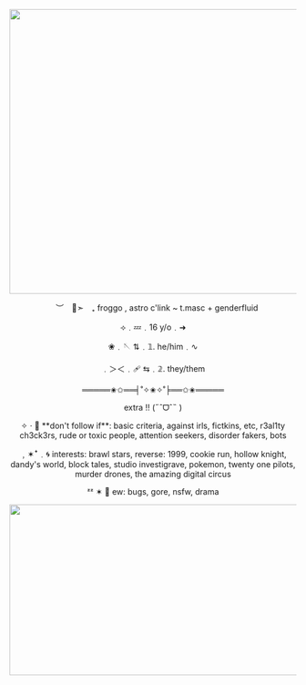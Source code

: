 <p align="center"> 
  <img width="550" height="500" src="https://i.pinimg.com/736x/0c/a5/3f/0ca53f7cc03f97eef6a61a9e5db50546.jpg">
</p>

<p align="center"> 
 ︶ 💙➣ ₊ froggo , astro c'link ~ t.masc + genderfluid </p>

<p align="center">
⟢﹒💤﹒16 y/o﹒➜ </p>

<p align="center">
❀﹒🪡 ⇅﹒𝟙. he/him﹒∿ </p>

<p align="center">
﹒＞＜﹒🩹 ⇆﹒𝟚. they/them </p>

<p align="center">
═════✬✩══╡˚✧✬✧˚╞══✩✬═════ </p>

<p align="center">
extra !! (˶ˆᗜˆ˵ ) </p>

<p align="center">
✧ · 💠 **don't follow if**: basic criteria, against irls, fictkins, etc, r3al1ty ch3ck3rs, rude or toxic people, attention seekers, disorder fakers, bots </p>

<p align="center">
﹐✶ꜜ﹒🌀 interests: brawl stars, reverse: 1999, cookie run, hollow knight, dandy's world, block tales, studio investigrave, pokemon, twenty one pilots, murder drones, the amazing digital circus </p>

<p align="center">
ᶻᶻ ✶ 🧊 ew: bugs, gore, nsfw, drama </p>


<p align="center"> 
  <img width="550" height="300" src="https://i.pinimg.com/736x/11/5f/ab/115fabbd3f07319b8a227f768529305f.jpg">
</p>
